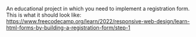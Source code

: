 An educational project in which you need to implement a registration form.
This is what it should look like:
https://www.freecodecamp.org/learn/2022/responsive-web-design/learn-html-forms-by-building-a-registration-form/step-1